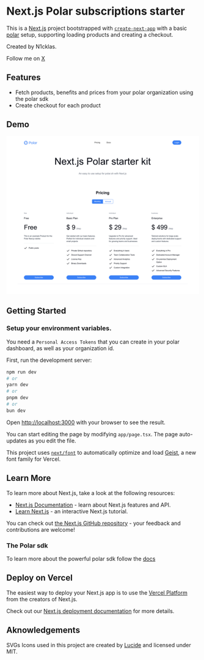 # Next.js Polar subscriptions starter

This is a [Next.js](https://nextjs.org) project bootstrapped with [`create-next-app`](https://nextjs.org/docs/app/api-reference/cli/create-next-app) with a basic [polar](https://polar.sh) setup, supporting loading products and creating a checkout.

Created by N1cklas.

Follow me on [X](https://x.com/xn1cklas)

## Features

- Fetch products, benefits and prices from your polar organization using the polar sdk
- Create checkout for each product

## Demo

[![Screenshot of demo](./public/demo.png)](https://next-polar-starter.vercel.app/)

## Getting Started

### Setup your environment variables.

You need a `Personal Access Tokens` that you can create in your polar dashboard, as well as your organization id.

First, run the development server:

```bash
npm run dev
# or
yarn dev
# or
pnpm dev
# or
bun dev
```

Open [http://localhost:3000](http://localhost:3000) with your browser to see the result.

You can start editing the page by modifying `app/page.tsx`. The page auto-updates as you edit the file.

This project uses [`next/font`](https://nextjs.org/docs/app/building-your-application/optimizing/fonts) to automatically optimize and load [Geist](https://vercel.com/font), a new font family for Vercel.

## Learn More

To learn more about Next.js, take a look at the following resources:

- [Next.js Documentation](https://nextjs.org/docs) - learn about Next.js features and API.
- [Learn Next.js](https://nextjs.org/learn) - an interactive Next.js tutorial.

You can check out [the Next.js GitHub repository](https://github.com/vercel/next.js) - your feedback and contributions are welcome!

### The Polar sdk

To learn more about the powerful polar sdk follow the [docs](https://docs.polar.sh/api/sdk#sdk)

## Deploy on Vercel

The easiest way to deploy your Next.js app is to use the [Vercel Platform](https://vercel.com/new?utm_medium=default-template&filter=next.js&utm_source=create-next-app&utm_campaign=create-next-app-readme) from the creators of Next.js.

Check out our [Next.js deployment documentation](https://nextjs.org/docs/app/building-your-application/deploying) for more details.

## Aknowledgements

SVGs Icons used in this project are created by [Lucide](https://lucide.dev/) and licensed under MIT.
